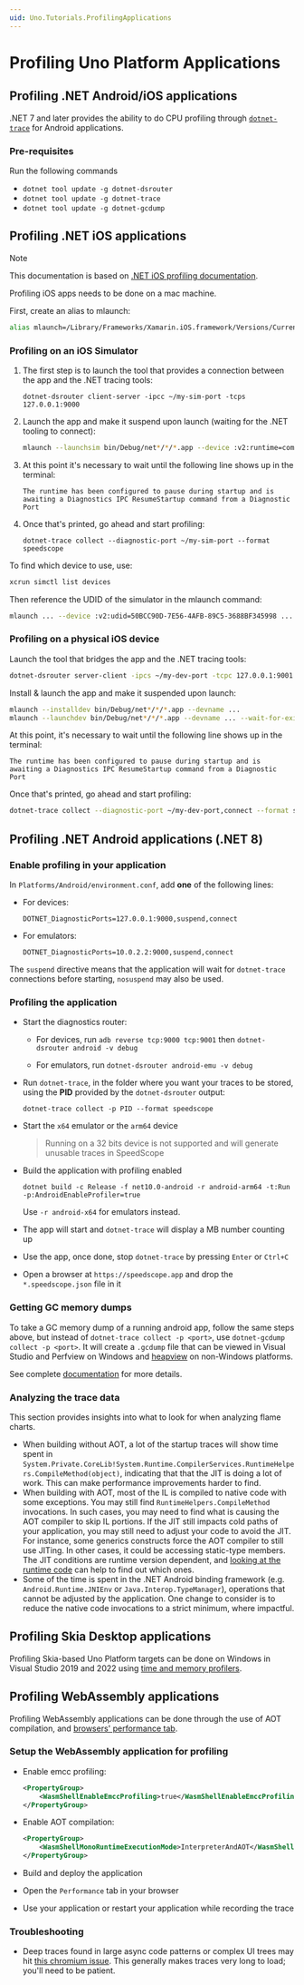 ```yaml
---
uid: Uno.Tutorials.ProfilingApplications
---
```


# Profiling Uno Platform Applications

## Profiling .NET Android/iOS applications

.NET 7 and later provides the ability to do CPU profiling through [`dotnet-trace`](https://learn.microsoft.com/dotnet/core/diagnostics/dotnet-trace) for Android applications.

### Pre-requisites

Run the following commands

- `dotnet tool update -g dotnet-dsrouter`
- `dotnet tool update -g dotnet-trace`
- `dotnet tool update -g dotnet-gcdump`

## Profiling .NET iOS applications

> [!NOTE]
> This documentation is based on [.NET iOS profiling documentation](https://github.com/xamarin/xamarin-macios/wiki/Profiling).

Profiling iOS apps needs to be done on a mac machine.

First, create an alias to mlaunch:

```bash
alias mlaunch=/Library/Frameworks/Xamarin.iOS.framework/Versions/Current/bin/mlaunch
```

### Profiling on an iOS Simulator

1. The first step is to launch the tool that provides a connection between the app and the .NET tracing tools:

    ```dotnetcli
    dotnet-dsrouter client-server -ipcc ~/my-sim-port -tcps 127.0.0.1:9000
    ```

2. Launch the app and make it suspend upon launch (waiting for the .NET tooling to connect):

    ```bash
    mlaunch --launchsim bin/Debug/net*/*/*.app --device :v2:runtime=com.apple.CoreSimulator.SimRuntime.iOS-15-4,devicetype=com.CoreSimulator.SimDeviceType.iPhone-11 --wait-for-exit --stdout=$(tty) --stderr=$(tty) --argument --connection-mode --argument none '--setenv:DOTNET_DiagnosticPorts=127.0.0.1:9000,suspend'
    ```

3. At this point it's necessary to wait until the following line shows up in the terminal:

    ```console
    The runtime has been configured to pause during startup and is awaiting a Diagnostics IPC ResumeStartup command from a Diagnostic Port
    ```

4. Once that's printed, go ahead and start profiling:

    ```dotnetcli
    dotnet-trace collect --diagnostic-port ~/my-sim-port --format speedscope
    ```

To find which device to use, use:

```bash
xcrun simctl list devices
```

Then reference the UDID of the simulator in the mlaunch command:

```bash
mlaunch ... --device :v2:udid=50BCC90D-7E56-4AFB-89C5-3688BF345998 ...
```

### Profiling on a physical iOS device

Launch the tool that bridges the app and the .NET tracing tools:

```bash
dotnet-dsrouter server-client -ipcs ~/my-dev-port -tcpc 127.0.0.1:9001 --forward-port iOS
```

Install & launch the app and make it suspended upon launch:

```bash
mlaunch --installdev bin/Debug/net*/*/*.app --devname ... 
mlaunch --launchdev bin/Debug/net*/*/*.app --devname ... --wait-for-exit --argument --connection-mode --argument none '--setenv:DOTNET_DiagnosticPorts=127.0.0.1:9001,suspend,listen'
```

At this point, it's necessary to wait until the following line shows up in the terminal:

```console
The runtime has been configured to pause during startup and is awaiting a Diagnostics IPC ResumeStartup command from a Diagnostic Port
```

Once that's printed, go ahead and start profiling:

```bash
dotnet-trace collect --diagnostic-port ~/my-dev-port,connect --format speedscope
```

## Profiling .NET Android applications (.NET 8)

### Enable profiling in your application

In `Platforms/Android/environment.conf`, add **one** of the following lines:

- For devices:

    ```text
    DOTNET_DiagnosticPorts=127.0.0.1:9000,suspend,connect
    ```

- For emulators:

    ```text
    DOTNET_DiagnosticPorts=10.0.2.2:9000,suspend,connect
    ```

The `suspend` directive means that the application will wait for `dotnet-trace` connections before starting, `nosuspend` may also be used.

### Profiling the application

- Start the diagnostics router:

  - For devices, run `adb reverse tcp:9000 tcp:9001` then `dotnet-dsrouter android -v debug`

  - For emulators, run `dotnet-dsrouter android-emu -v debug`

- Run `dotnet-trace`, in the folder where you want your traces to be stored, using the **PID** provided by the `dotnet-dsrouter` output:

    ```dotnetcli
    dotnet-trace collect -p PID --format speedscope
    ```

- Start the `x64` emulator or the `arm64` device
    > Running on a 32 bits device is not supported and will generate unusable traces in SpeedScope

- Build the application with profiling enabled

    ```dotnetcli
    dotnet build -c Release -f net10.0-android -r android-arm64 -t:Run -p:AndroidEnableProfiler=true
    ```

  Use `-r android-x64` for emulators instead.

- The app will start and `dotnet-trace` will display a MB number counting up

- Use the app, once done, stop `dotnet-trace` by pressing `Enter` or `Ctrl+C`

- Open a browser at `https://speedscope.app` and drop the `*.speedscope.json` file in it

### Getting GC memory dumps

To take a GC memory dump of a running android app, follow the same steps above, but instead of `dotnet-trace collect -p <port>`, use `dotnet-gcdump collect -p <port>`. It will create a `.gcdump` file that can be viewed in Visual Studio and Perfview on Windows and [heapview](https://github.com/1hub/dotnet-heapview) on non-Windows platforms.

See complete [documentation](https://github.com/dotnet/android/blob/main/Documentation/guides/tracing.md) for more details.

### Analyzing the trace data

This section provides insights into what to look for when analyzing flame charts.

- When building without AOT, a lot of the startup traces will show time spent in `System.Private.CoreLib!System.Runtime.CompilerServices.RuntimeHelpers.CompileMethod(object)`, indicating that that the JIT is doing a lot of work. This can make performance improvements harder to find.
- When building with AOT, most of the IL is compiled to native code with some exceptions. You may still find `RuntimeHelpers.CompileMethod` invocations. In such cases, you may need to find what is causing the AOT compiler to skip IL portions. If the JIT still impacts cold paths of your application, you may still need to adjust your code to avoid the JIT. For instance, some generics constructs force the AOT compiler to still use JITing. In other cases, it could be accessing static-type members. The JIT conditions are runtime version dependent, and [looking at the runtime code](https://github.com/dotnet/runtime/blob/9703660baa08914773b26e413e361c8ce04e6d94/src/mono/mono/mini/aot-compiler.c) can help to find out which ones.
- Some of the time is spent in the .NET Android binding framework (e.g. `Android.Runtime.JNIEnv` or `Java.Interop.TypeManager`), operations that cannot be adjusted by the application. One change to consider is to reduce the native code invocations to a strict minimum, where impactful.

## Profiling Skia Desktop applications

Profiling Skia-based Uno Platform targets can be done on Windows in Visual Studio 2019 and 2022 using [time and memory profilers](https://learn.microsoft.com/visualstudio/profiling/profiling-feature-tour?view=vs-2019).

## Profiling WebAssembly applications

Profiling WebAssembly applications can be done through the use of AOT compilation, and [browsers' performance tab](https://developer.chrome.com/docs/devtools/evaluate-performance/).

### Setup the WebAssembly application for profiling

- Enable emcc profiling:

    ```xml
    <PropertyGroup>
        <WasmShellEnableEmccProfiling>true</WasmShellEnableEmccProfiling>
    </PropertyGroup>
    ```

- Enable AOT compilation:

    ```xml
    <PropertyGroup>
        <WasmShellMonoRuntimeExecutionMode>InterpreterAndAOT</WasmShellMonoRuntimeExecutionMode>
    </PropertyGroup>
    ```

- Build and deploy the application
- Open the `Performance` tab in your browser
- Use your application or restart your application while recording the trace

### Troubleshooting

- Deep traces found in large async code patterns or complex UI trees may hit [this chromium issue](https://bugs.chromium.org/p/chromium/issues/detail?id=1206709). This generally makes traces very long to load; you'll need to be patient.
